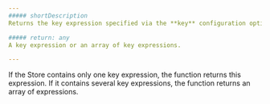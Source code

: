 ```yaml
---
##### shortDescription
Returns the key expression specified via the **key** configuration option.

##### return: any
A key expression or an array of key expressions.

---
```

If the Store contains only one key expression, the function returns this expression. If it contains several key expressions, the function returns an array of expressions.